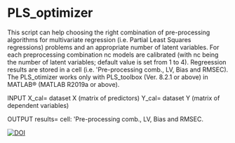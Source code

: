 # PLS_optimizer
This script can help choosing the right combination of pre-processing algorithms for multivariate regression (i.e. Partial Least Squares  regressions)  problems and an appropriate number of latent variables.
For each preprocessing combination nc models are calibrated (with nc being the number of latent variables; default value is set from 1 to 4).
Regreession results are stored in a cell (i.e. 'Pre-processing comb., LV, Bias and RMSEC).
The PLS_otimizer works only with PLS_toolbox (Ver. 8.2.1 or above) in MATLAB® (MATLAB R2019a or above). 

INPUT
X_cal= dataset X (matrix of predictors)
Y_cal= dataset Y (matrix of dependent variables)

OUTPUT
results= cell: 'Pre-processing comb., LV, Bias and RMSEC.

[![DOI](https://zenodo.org/badge/289948988.svg)](https://zenodo.org/badge/latestdoi/289948988)

